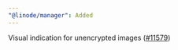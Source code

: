 ```yaml
---
"@linode/manager": Added
---
```


Visual indication for unencrypted images ([#11579](https://github.com/linode/manager/pull/11579))
